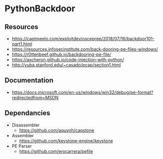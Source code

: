 # PythonBackdoor

## Resources

* https://captmeelo.com/exploitdev/osceprep/2018/07/16/backdoor101-part1.html
* https://resources.infosecinstitute.com/back-dooring-pe-files-windows/
* https://r0ttenbeef.github.io/backdooring-pe-file/
* https://axcheron.github.io/code-injection-with-python/
* http://yuba.stanford.edu/~casado/pcap/section1.html

## Documentation

* https://docs.microsoft.com/en-us/windows/win32/debug/pe-format?redirectedfrom=MSDN

## Dependancies

* Disassembler
  * https://github.com/aquynh/capstone
* Assembler
  * https://github.com/keystone-engine/keystone
* PE Parser
  * https://github.com/erocarrera/pefile
